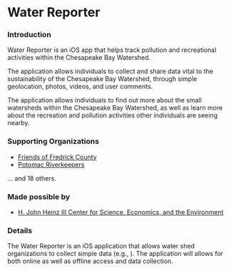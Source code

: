 # Water Reporter

### Introduction

Water Reporter is an iOS app that helps track pollution and recreational activities within the Chesapeake Bay Watershed.

The application allows individuals to collect and share data vital to the sustainability of the Chesapeake Bay Watershed, through simple geolocation, photos, videos, and user comments.

The application allows individuals to find out more about the small watersheds within the Chesapeake Bay Watershed, as well as learn more about the recreation and pollution activities other individuals are seeing nearby.

### Supporting Organizations

- [Friends of Fredrick County](http://www.friendsoffrederickcounty.org/)
- [Potomac Riverkeepers](http://www.potomacriverkeeper.org/)

... and 18 others.

### Made possible by

- [H. John Heinz III Center for Science, Economics, and the Environment](http://www.heinzcenter.org/)

### Details

The Water Reporter is an iOS application that allows water shed organizations to collect simple data (e.g., ). The application will allows for both online as well as offline access and data collection.